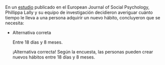 En un [estudio](http://onlinelibrary.wiley.com/doi/10.1002/ejsp.674/abstract) publicado en el European Journal of Social Psychology, Phillippa Lally y su equipo de investigación decidieron averiguar cuánto tiempo le lleva a una persona adquirir un nuevo hábito, concluyeron que se necesita:

- Alternativa correta
    
    Entre 18 días y 8 meses.
    
    ¡Alternativa correcta! Según la encuesta, las personas pueden crear nuevos hábitos entre 18 días y 8 meses.